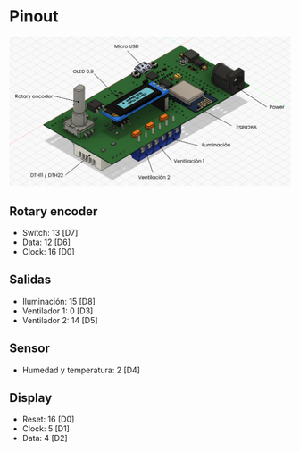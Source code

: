 # Pinout

![Componentes internos](./Enclosure3D%20Perspectiva%20Componentes.png)

## Rotary encoder
* Switch: 13 [D7]
* Data:   12 [D6]
* Clock:  16 [D0]

## Salidas
* Iluminación:  15 [D8]
* Ventilador 1: 0  [D3]
* Ventilador 2: 14 [D5]

## Sensor
* Humedad y temperatura: 2 [D4]

## Display
* Reset: 16 [D0]
* Clock: 5  [D1]
* Data:  4  [D2]
